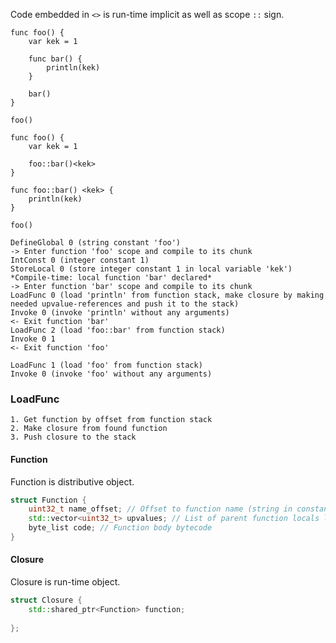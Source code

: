 Code embedded in `<>` is run-time implicit as well as scope `::` sign.

```
func foo() {
    var kek = 1
    
    func bar() {
        println(kek)
    }

    bar()
}

foo()
```

```
func foo() {
    var kek = 1
    
    foo::bar()<kek>
}

func foo::bar() <kek> {
    println(kek)
}

foo()
```

```
DefineGlobal 0 (string constant 'foo')
-> Enter function 'foo' scope and compile to its chunk
IntConst 0 (integer constant 1)
StoreLocal 0 (store integer constant 1 in local variable 'kek')
*Compile-time: local function 'bar' declared*
-> Enter function 'bar' scope and compile to its chunk
LoadFunc 0 (load 'println' from function stack, make closure by making needed upvalue-references and push it to the stack)
Invoke 0 (invoke 'println' without any arguments)
<- Exit function 'bar'
LoadFunc 2 (load 'foo::bar' from function stack)
Invoke 0 1 
<- Exit function 'foo'

LoadFunc 1 (load 'foo' from function stack)
Invoke 0 (invoke 'foo' without any arguments)
```

### LoadFunc
```
1. Get function by offset from function stack
2. Make closure from found function
3. Push closure to the stack
```

#### Function
Function is distributive object.
```c++
struct Function {
    uint32_t name_offset; // Offset to function name (string in constant pool)
    std::vector<uint32_t> upvalues; // List of parent function locals listed by their offset
    byte_list code; // Function body bytecode
}
```

#### Closure
Closure is run-time object.
```c++
struct Closure {
    std::shared_ptr<Function> function;
    
};
```
